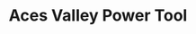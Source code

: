---
title: "Aces Valley Power Tool"
url: /spokane-valley/aces-valley-power-tool/
shop: Eisenwaren
---